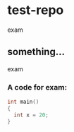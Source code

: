 # test-repo
exam

## something...
exam

### A code for exam:
``` c
int main()
{
  int x = 20;
}
```

